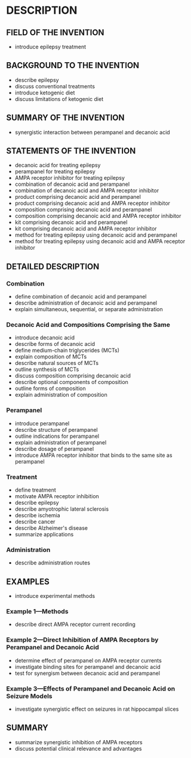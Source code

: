 # DESCRIPTION

## FIELD OF THE INVENTION

- introduce epilepsy treatment

## BACKGROUND TO THE INVENTION

- describe epilepsy
- discuss conventional treatments
- introduce ketogenic diet
- discuss limitations of ketogenic diet

## SUMMARY OF THE INVENTION

- synergistic interaction between perampanel and decanoic acid

## STATEMENTS OF THE INVENTION

- decanoic acid for treating epilepsy
- perampanel for treating epilepsy
- AMPA receptor inhibitor for treating epilepsy
- combination of decanoic acid and perampanel
- combination of decanoic acid and AMPA receptor inhibitor
- product comprising decanoic acid and perampanel
- product comprising decanoic acid and AMPA receptor inhibitor
- composition comprising decanoic acid and perampanel
- composition comprising decanoic acid and AMPA receptor inhibitor
- kit comprising decanoic acid and perampanel
- kit comprising decanoic acid and AMPA receptor inhibitor
- method for treating epilepsy using decanoic acid and perampanel
- method for treating epilepsy using decanoic acid and AMPA receptor inhibitor

## DETAILED DESCRIPTION

### Combination

- define combination of decanoic acid and perampanel
- describe administration of decanoic acid and perampanel
- explain simultaneous, sequential, or separate administration

### Decanoic Acid and Compositions Comprising the Same

- introduce decanoic acid
- describe forms of decanoic acid
- define medium-chain triglycerides (MCTs)
- explain composition of MCTs
- describe natural sources of MCTs
- outline synthesis of MCTs
- discuss composition comprising decanoic acid
- describe optional components of composition
- outline forms of composition
- explain administration of composition

### Perampanel

- introduce perampanel
- describe structure of perampanel
- outline indications for perampanel
- explain administration of perampanel
- describe dosage of perampanel
- introduce AMPA receptor inhibitor that binds to the same site as perampanel

### Treatment

- define treatment
- motivate AMPA receptor inhibition
- describe epilepsy
- describe amyotrophic lateral sclerosis
- describe ischemia
- describe cancer
- describe Alzheimer's disease
- summarize applications

### Administration

- describe administration routes

## EXAMPLES

- introduce experimental methods

### Example 1—Methods

- describe direct AMPA receptor current recording

### Example 2—Direct Inhibition of AMPA Receptors by Perampanel and Decanoic Acid

- determine effect of perampanel on AMPA receptor currents
- investigate binding sites for perampanel and decanoic acid
- test for synergism between decanoic acid and perampanel

### Example 3—Effects of Perampanel and Decanoic Acid on Seizure Models

- investigate synergistic effect on seizures in rat hippocampal slices

## SUMMARY

- summarize synergistic inhibition of AMPA receptors
- discuss potential clinical relevance and advantages


